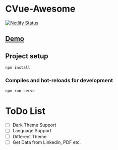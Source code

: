 # CVue-Awesome

[![Netlify Status](https://api.netlify.com/api/v1/badges/9b956c21-a367-4dfc-92b0-7bd7b9a6e1b4/deploy-status)](https://app.netlify.com/sites/emrec/deploys)

## [Demo](https://emrec.netlify.app/)

## Project setup
```
npm install
```

### Compiles and hot-reloads for development
```
npm run serve
```

# ToDo List

- [ ] Dark Theme Support
- [ ] Language Support
- [ ] Different Theme 
- [ ] Get Data from Linkedin, PDF etc.
